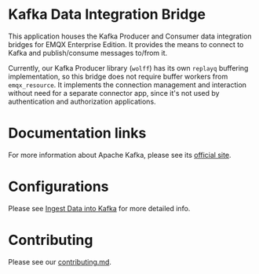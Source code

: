 # Kafka Data Integration Bridge

This application houses the Kafka Producer and Consumer data
integration bridges for EMQX Enterprise Edition.  It provides the
means to connect to Kafka and publish/consume messages to/from it.

Currently, our Kafka Producer library (`wolff`) has its own `replayq`
buffering implementation, so this bridge does not require buffer
workers from `emqx_resource`.  It implements the connection management
and interaction without need for a separate connector app, since it's
not used by authentication and authorization applications.

# Documentation links

For more information about Apache Kafka, please see its [official site](https://kafka.apache.org/).

# Configurations

Please see [Ingest Data into Kafka](https://www.emqx.io/docs/en/v5.0/data-integration/data-bridge-kafka.html) for more detailed info.

# Contributing

Please see our [contributing.md](../../CONTRIBUTING.md).
